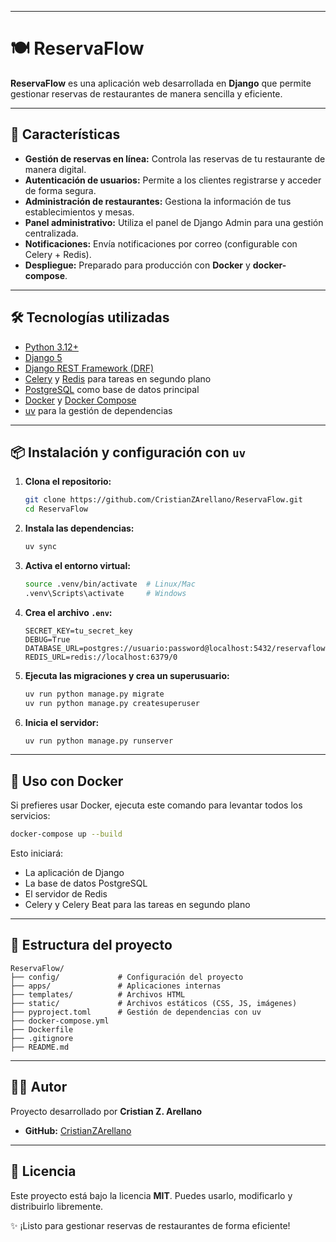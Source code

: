 -----

# 🍽️ ReservaFlow

**ReservaFlow** es una aplicación web desarrollada en **Django** que permite gestionar reservas de restaurantes de manera sencilla y eficiente.

-----

## 🚀 Características

  * **Gestión de reservas en línea:** Controla las reservas de tu restaurante de manera digital.
  * **Autenticación de usuarios:** Permite a los clientes registrarse y acceder de forma segura.
  * **Administración de restaurantes:** Gestiona la información de tus establecimientos y mesas.
  * **Panel administrativo:** Utiliza el panel de Django Admin para una gestión centralizada.
  * **Notificaciones:** Envía notificaciones por correo (configurable con Celery + Redis).
  * **Despliegue:** Preparado para producción con **Docker** y **docker-compose**.

-----

## 🛠️ Tecnologías utilizadas

  * [Python 3.12+](https://www.python.org/)
  * [Django 5](https://www.djangoproject.com/)
  * [Django REST Framework (DRF)](https://www.django-rest-framework.org/)
  * [Celery](https://docs.celeryq.dev/) y [Redis](https://redis.io/) para tareas en segundo plano
  * [PostgreSQL](https://www.postgresql.org/) como base de datos principal
  * [Docker](https://www.docker.com/) y [Docker Compose](https://docs.docker.com/compose/)
  * [uv](https://github.com/astral-sh/uv) para la gestión de dependencias

-----

## 📦 Instalación y configuración con `uv`

1.  **Clona el repositorio:**
    ```bash
    git clone https://github.com/CristianZArellano/ReservaFlow.git
    cd ReservaFlow
    ```
2.  **Instala las dependencias:**
    ```bash
    uv sync
    ```
3.  **Activa el entorno virtual:**
    ```bash
    source .venv/bin/activate  # Linux/Mac
    .venv\Scripts\activate     # Windows
    ```
4.  **Crea el archivo `.env`:**
    ```env
    SECRET_KEY=tu_secret_key
    DEBUG=True
    DATABASE_URL=postgres://usuario:password@localhost:5432/reservaflow
    REDIS_URL=redis://localhost:6379/0
    ```
5.  **Ejecuta las migraciones y crea un superusuario:**
    ```bash
    uv run python manage.py migrate
    uv run python manage.py createsuperuser
    ```
6.  **Inicia el servidor:**
    ```bash
    uv run python manage.py runserver
    ```

-----

## 🐳 Uso con Docker

Si prefieres usar Docker, ejecuta este comando para levantar todos los servicios:

```bash
docker-compose up --build
```

Esto iniciará:

  * La aplicación de Django
  * La base de datos PostgreSQL
  * El servidor de Redis
  * Celery y Celery Beat para las tareas en segundo plano

-----

## 📂 Estructura del proyecto

```
ReservaFlow/
├── config/             # Configuración del proyecto
├── apps/               # Aplicaciones internas
├── templates/          # Archivos HTML
├── static/             # Archivos estáticos (CSS, JS, imágenes)
├── pyproject.toml      # Gestión de dependencias con uv
├── docker-compose.yml
├── Dockerfile
├── .gitignore
├── README.md
```

-----

## 👨‍💻 Autor

Proyecto desarrollado por **Cristian Z. Arellano**

  * **GitHub:** [CristianZArellano](https://github.com/CristianZArellano)

-----

## 📜 Licencia

Este proyecto está bajo la licencia **MIT**. Puedes usarlo, modificarlo y distribuirlo libremente.

✨ ¡Listo para gestionar reservas de restaurantes de forma eficiente\!
